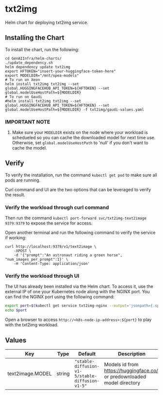 # txt2img

Helm chart for deploying txt2img service.

## Installing the Chart

To install the chart, run the following:

```console
cd GenAIInfra/helm-charts/
./update_dependency.sh
helm dependency update txt2img
export HFTOKEN="insert-your-huggingface-token-here"
export MODELDIR="/mnt/opea-models"
# To run on Xeon
helm install txt2img txt2img --set global.HUGGINGFACEHUB_API_TOKEN=${HFTOKEN} --set global.modelUseHostPath=${MODELDIR}
# To run on Gaudi
#helm install txt2img txt2img --set global.HUGGINGFACEHUB_API_TOKEN=${HFTOKEN} --set global.modelUseHostPath=${MODELDIR} -f txt2img/gaudi-values.yaml
```

### IMPORTANT NOTE

1. Make sure your `MODELDIR` exists on the node where your workload is schedueled so you can cache the downloaded model for next time use. Otherwise, set `global.modelUseHostPath` to 'null' if you don't want to cache the model.

## Verify

To verify the installation, run the command `kubectl get pod` to make sure all pods are running.

Curl command and UI are the two options that can be leveraged to verify the result.

### Verify the workload through curl command

Then run the command `kubectl port-forward svc/txt2img-text2image 9379:9379` to expose the service for access.

Open another terminal and run the following command to verify the service if working:

```console
curl http://localhost:9379/v1/text2image \
    -XPOST \
    -d '{"prompt":"An astronaut riding a green horse", "num_images_per_prompt":1}' \
    -H 'Content-Type: application/json'
```

### Verify the workload through UI

The UI has already been installed via the Helm chart. To access it, use the external IP of one your Kubernetes node along with the NGINX port. You can find the NGINX port using the following command:

```bash
export port=$(kubectl get service txt2img-nginx --output='jsonpath={.spec.ports[0].nodePort}')
echo $port
```

Open a browser to access `http://<k8s-node-ip-address>:${port}` to play with the txt2img workload.

## Values

| Key              | Type   | Default                                         | Description                                                              |
| ---------------- | ------ | ----------------------------------------------- | ------------------------------------------------------------------------ |
| text2image.MODEL | string | `"stable-diffusion-v1-5/stable-diffusion-v1-5"` | Models id from https://huggingface.co/, or predownloaded model directory |
